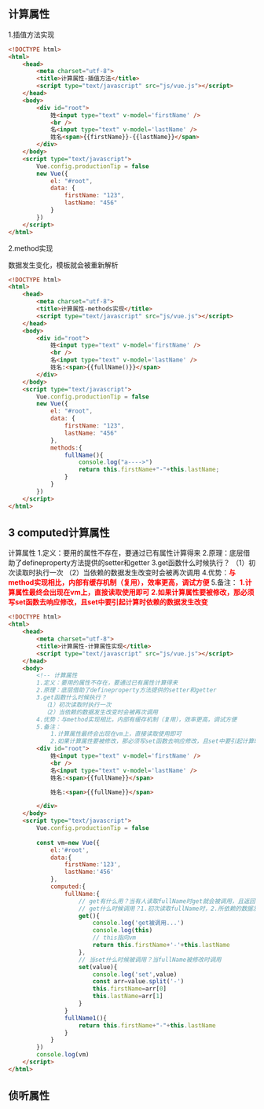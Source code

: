 ## 计算属性

1.插值方法实现

```html
<!DOCTYPE html>
<html>
	<head>
		<meta charset="utf-8">
		<title>计算属性-插值方法</title>
		<script type="text/javascript" src="js/vue.js"></script>
	</head>
	<body>
		<div id="root">
			姓<input type="text" v-model='firstName' />
			<br />
			名<input type="text" v-model='lastName' />
			姓名<span>{{firstName}}-{{lastName}}</span>
		</div>
	</body>
	<script type="text/javascript">
		Vue.config.productionTip = false
		new Vue({
			el: "#root",
			data: {
				firstName: "123",
				lastName: "456"
			}
		})
	</script>
</html>

```

2.method实现

数据发生变化，模板就会被重新解析

```html
<!DOCTYPE html>
<html>
    <head>
        <meta charset="utf-8">
        <title>计算属性-methods实现</title>
        <script type="text/javascript" src="js/vue.js"></script>
    </head>
    <body>
        <div id="root">
            姓<input type="text" v-model='firstName' />
            <br />
            名<input type="text" v-model='lastName' />
            姓名:<span>{{fullName()}}</span>
        </div>
    </body>
    <script type="text/javascript">
        Vue.config.productionTip = false
        new Vue({
            el: "#root",
            data: {
                firstName: "123",
                lastName: "456"
            },
            methods:{
                fullName(){
                    console.log("a---->")
                    return this.firstName+"-"+this.lastName;
                }
            }
        })
    </script>
</html>

```

## 3 computed计算属性

计算属性
		1.定义：要用的属性不存在，要通过已有属性计算得来
		2.原理：底层借助了defineproperty方法提供的setter和getter
		3.get函数什么时候执行？
		  （1）初次读取时执行一次
		  （2）当依赖的数据发生改变时会被再次调用
		4.优势：<span style="color:red;font-weight:bolder">与method实现相比，内部有缓存机制（复用），效率更高，调试方便</span>
		5.备注：
		<span style="color:red;font-weight:bolder">1.计算属性最终会出现在vm上，直接读取使用即可</span>
		<span style="color:red;font-weight:bolder">2.如果计算属性要被修改，那必须写set函数去响应修改，且set中要引起计算时依赖的数据发生改变</span>

```html
<!DOCTYPE html>
<html>
	<head>
		<meta charset="utf-8">
		<title>计算属性-计算属性实现</title>
		<script type="text/javascript" src="js/vue.js"></script>
	</head>
	<body>
		<!-- 计算属性
		1.定义：要用的属性不存在，要通过已有属性计算得来
		2.原理：底层借助了defineproperty方法提供的setter和getter
		3.get函数什么时候执行？
		  （1）初次读取时执行一次
		  （2）当依赖的数据发生改变时会被再次调用
		4.优势：与method实现相比，内部有缓存机制（复用），效率更高，调试方便
		5.备注：
			1.计算属性最终会出现在vm上，直接读取使用即可
			2.如果计算属性要被修改，那必须写set函数去响应修改，且set中要引起计算时依赖的数据发生改变 -->
		<div id="root">
			姓<input type="text" v-model='firstName' />
			<br />
			名<input type="text" v-model='lastName' />
			姓名:<span>{{fullName}}</span>

			姓名:<span>{{fullName}}</span>

		</div>
	</body>
	<script type="text/javascript">
		Vue.config.productionTip = false
			
		const vm=new Vue({
			el:'#root',
			data:{
				firstName:'123',
				lastName:'456'
			},
			computed:{
				fullName:{
					// get有什么用？当有人读取fullName时get就会被调用，且返回值就是fullName的值
					// get什么时候调用？1.初次读取fullName时，2.所依赖的数据发生变化时
					get(){
						console.log('get被调用...')
						console.log(this) 
						// this指向vm
						return this.firstName+'-'+this.lastName
					},
					// 当set什么时候被调用？当fullName被修改时调用
					set(value){
						console.log('set',value)
						const arr=value.split('-')
						this.firstName=arr[0]
						this.lastName=arr[1]
					}
				}
				fullName1(){
					return this.firstName+"-"+this.lastName
				}
			}
		})
		console.log(vm)
	</script>
</html>

```

## 侦听属性